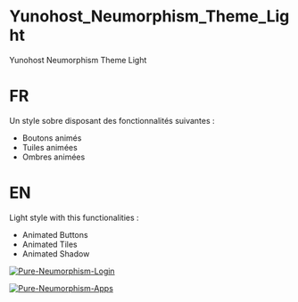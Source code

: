 # Yunohost_Neumorphism_Theme_Light

Yunohost Neumorphism Theme Light

# FR
Un style sobre disposant des fonctionnalités suivantes :

- Boutons animés
- Tuiles animées
- Ombres animées

# EN
Light style with this functionalities :

- Animated Buttons
- Animated Tiles
- Animated Shadow

<a href="https://ibb.co/d5dtkZF"><img src="https://i.ibb.co/4V624kz/Pure-Neumorphism-Login.png" alt="Pure-Neumorphism-Login" border="0"></a>

<a href="https://ibb.co/ypm7Kqb"><img src="https://i.ibb.co/w7Zj84x/Pure-Neumorphism-Apps.png" alt="Pure-Neumorphism-Apps" border="0"></a>
